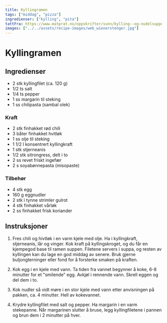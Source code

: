 ```yaml
---
title: Kyllingramen
tags: ["middag", "pizza"]
ingredienser: ["kylling", "pita"]
tattFra: https://www.matprat.no/oppskrifter/sunn/kylling--og-nudelsuppe-med-gronnsaker/
images: ["../../assets/recipe-images/web_wienerstenger.jpg"]
---
```


# Kyllingramen

## Ingredienser

- 2 stk kyllingfilet (ca. 120 g)
- 1/2 ts salt
- 1/4 ts pepper
- 1 ss margarin til steking
- 1 ss chilipasta (sambal olek)

### Kraft

- 2 stk finhakket rød chili
- 3 båter finhakket hvitløk
- 1 ss olje til steking
- 1 1/2 l konsentrert kyllingkraft
- 1 stk stjerneanis
- 1/2 stk sitrongress, delt i to
- 2 ss revet friskt ingefær
- 2 s soyabønnepasta (misopaste)

### Tilbehør

- 4 stk egg
- 160 g eggnudler
- 2 stk i tynne strimler gulrot
- 4 stk finhakket vårløk
- 2 ss finhakket frisk koriander

## Instruksjoner

1. Fres chili og hivtløk i en varm kjele med olje. Ha i kyllingkraft, stjerneanis, lår og vinger. Kok kraft på kyllingskroget, og du får en kjempegod base til ramen suppen. Filetene servers i suppa, og resten av kyllingen kan du lage en god middag av senere. Bruk gjerne buljongterninger eller fond for å forsterke smaken på kraften.

2. Kok egg i en kjele med vann. Ta tiden fra vannet begynner å koke, 6-8 minutter for et "smilende" egg. Avkjøl i rennende vann. Skrell eggen og del dem i to.

3. Kok nudler så vidt møre i en stor kjele med vann etter anvisningen på pakken, ca. 4 minutter. Hell av kokevannet.

4. Krydre kyllingfilet med salt og pepper. Ha margarin i en varm stekepanne. Når margarinen slutter å bruse, legg kyllingfiletene i pannen og brun dem i 2 minutter på hver.

